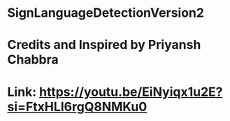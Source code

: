 # SignLanguageDetectionVersion2

# Credits and Inspired by Priyansh Chabbra
# Link: https://youtu.be/EiNyiqx1u2E?si=FtxHLI6rgQ8NMKu0
